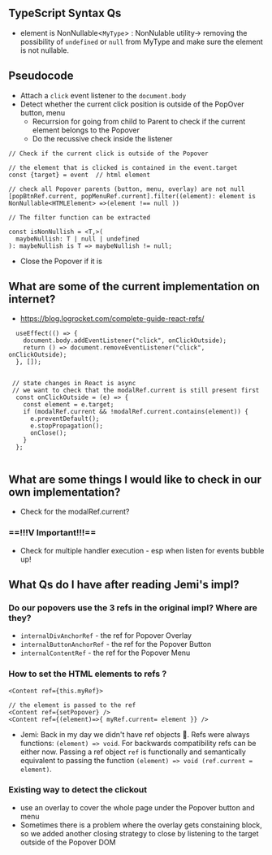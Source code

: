 ## TypeScript Syntax Qs
- element is NonNullable<`MyType`> : NonNulable utility-> removing the possibility of `undefined` or `null` from MyType and make sure the element is not nullable.

## Pseudocode 
- Attach a `click` event listener to the `document.body`
- Detect whether the current click position is outside of the PopOver button, menu
	- Recurrsion for going from child to Parent to check if the current element belongs to the Popover
	- Do the recussive check inside the listener
```
// Check if the current click is outside of the Popover 

// the element that is clicked is contained in the event.target
const {target} = event  // html element

// check all Popover parents (button, menu, overlay) are not null
[popBtnRef.current, popMenuRef.current].filter((element): element is NonNullable<HTMLElement> =>(element !== null ))

// The filter function can be extracted

const isNonNullish = <T,>(
  maybeNullish: T | null | undefined
): maybeNullish is T => maybeNullish != null;

```
- Close the Popover if it is

## What are some of the current implementation on internet?
- https://blog.logrocket.com/complete-guide-react-refs/
```
  useEffect(() => {
    document.body.addEventListener("click", onClickOutside);
    return () => document.removeEventListener("click", onClickOutside);
  }, []);


 // state changes in React is async
 // we want to check that the modalRef.current is still present first
  const onClickOutside = (e) => {
    const element = e.target;
    if (modalRef.current && !modalRef.current.contains(element)) {
      e.preventDefault();
      e.stopPropagation();
      onClose();
    }
  };
  
```

## What are some things I would like to check in our own implementation?
- Check for the modalRef.current?
###  ==!!!V Important!!!==
 - Check for multiple handler execution - esp when listen for events bubble up!

## What Qs do I have after reading Jemi's impl?
### Do our popovers use the 3 refs in the original impl? Where are they?
- `internalDivAnchorRef` - the ref for Popover Overlay
- `internalButtonAnchorRef` - the ref for the Popover Button
- `internalContentRef` - the ref for the Popover Menu
### How to set the HTML elements to refs ?
```
<Content ref={this.myRef}>

// the element is passed to the ref
<Content ref={setPopover} />
<Content ref={(element)=>{ myRef.current= element }} />
```
- Jemi: Back in my day we didn't have ref objects 👴. Refs were always functions: `(element) => void`. For backwards compatibility refs can be either now. Passing a ref object `ref` is functionally and semantically equivalent to passing the function `(element) => void (ref.current = element)`.

### Existing way to detect the clickout
- use an overlay to cover the whole page under the Popover button and menu
- Sometimes there is a problem where the overlay gets constaining block, so we added another closing strategy to close by listening to the target outside of the Popover DOM

